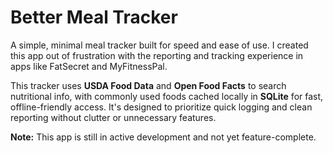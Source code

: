 # Better Meal Tracker

A simple, minimal meal tracker built for speed and ease of use. I created this app out of frustration with the reporting and tracking experience in apps like FatSecret and MyFitnessPal.

This tracker uses **USDA Food Data** and **Open Food Facts** to search nutritional info, with commonly used foods cached locally in **SQLite** for fast, offline-friendly access. It's designed to prioritize quick logging and clean reporting without clutter or unnecessary features.

**Note:** This app is still in active development and not yet feature-complete.

